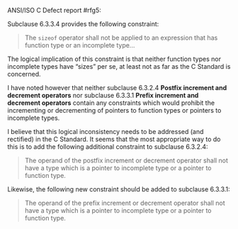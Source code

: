 ANSI/ISO C Defect report #rfg5:

Subclause 6.3.3.4 provides the following constraint:

> The `sizeof` operator shall not be applied to an expression that has function
> type or an incomplete type...

The logical implication of this constraint is that neither function types nor
incomplete types have “sizes” per se, at least not as far as the C Standard is
concerned.

I have noted however that neither subclause 6.3.2.4 **Postfix increment and
decrement operators** nor subclause 6.3.3.1 **Prefix increment and decrement
operators** contain any constraints which would prohibit the incrementing or
decrementing of pointers to function types or pointers to incomplete types.

I believe that this logical inconsistency needs to be addressed (and rectified)
in the C Standard. It seems that the most appropriate way to do this is to add
the following additional constraint to subclause 6.3.2.4:

> The operand of the postfix increment or decrement operator shall not have a type
> which is a pointer to incomplete type or a pointer to function type.

Likewise, the following new constraint should be added to subclause 6.3.3.1:

> The operand of the prefix increment or decrement operator shall not have a type
> which is a pointer to incomplete type or a pointer to function type.
